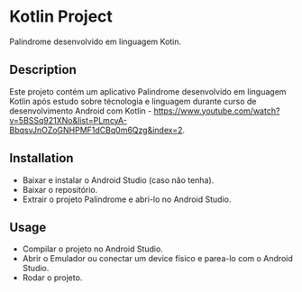 # Kotlin Project
Palindrome desenvolvido em linguagem Kotin.

## Description
Este projeto contém um aplicativo Palindrome desenvolvido em linguagem Kotlin após estudo sobre técnologia e linguagem durante curso de desenvolvimento Android com Kotlin - https://www.youtube.com/watch?v=5BSSq921XNo&list=PLmcyA-BbqsvJnOZoGNHPMF1dCBq0m6Qzg&index=2.

## Installation
- Baixar e instalar o Android Studio (caso não tenha).
- Baixar o repositório.
- Extrair o projeto Palindrome e abri-lo no Android Studio.

## Usage
- Compilar o projeto no Android Studio.
- Abrir o Emulador ou conectar um device físico e parea-lo com o Android Studio.
- Rodar o projeto.
